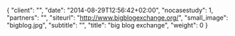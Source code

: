 {
   "client": "",
   "date": "2014-08-29T12:56:42+02:00",
   "nocasestudy": 1,
   "partners": "",
   "siteurl": "http://www.bigblogexchange.org/",
   "small_image": "bigblog.jpg",
   "subtitle": "",
   "title": "big blog exchange",
   "weight": 0
}

